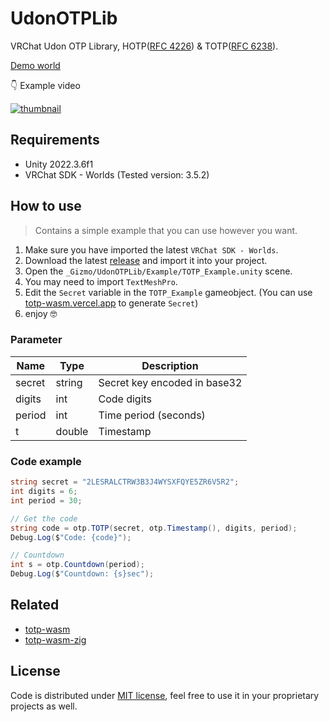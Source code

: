 # UdonOTPLib

VRChat Udon OTP Library, HOTP([RFC 4226](https://tools.ietf.org/html/rfc4226)) & TOTP([RFC 6238](https://tools.ietf.org/html/rfc6238)).

[Demo world](https://vrchat.com/home/launch?worldId=wrld_1590a2c1-7f17-40b7-a71c-b90b542a204c)

👇 Example video

[![thumbnail](https://i.imgur.com/pPMESvY.jpg)](https://youtu.be/KfkS4VoFgxc)

## Requirements

- Unity 2022.3.6f1
- VRChat SDK - Worlds (Tested version: 3.5.2)

## How to use

> Contains a simple example that you can use however you want.

1. Make sure you have imported the latest `VRChat SDK - Worlds`.
2. Download the latest [release](https://github.com/gizmo-ds/UdonOTPLib/releases/latest) and import it into your project.
3. Open the `_Gizmo/UdonOTPLib/Example/TOTP_Example.unity` scene.
4. You may need to import `TextMeshPro`.
5. Edit the `Secret` variable in the `TOTP_Example` gameobject. (You can use [totp-wasm.vercel.app](https://totp-wasm.vercel.app?secret=2LESRALCTRW3B3J4WYSXFQYE5ZR6V5R2) to generate `Secret`)
6. enjoy 🤓

### Parameter

| Name   | Type   | Description                  |
| ------ | ------ | ---------------------------- |
| secret | string | Secret key encoded in base32 |
| digits | int    | Code digits                  |
| period | int    | Time period (seconds)        |
| t      | double | Timestamp                    |

### Code example

```cs
string secret = "2LESRALCTRW3B3J4WYSXFQYE5ZR6V5R2";
int digits = 6;
int period = 30;

// Get the code
string code = otp.TOTP(secret, otp.Timestamp(), digits, period);
Debug.Log($"Code: {code}");

// Countdown
int s = otp.Countdown(period);
Debug.Log($"Countdown: {s}sec");
```

## Related

- [totp-wasm](https://github.com/gizmo-ds/totp-wasm)
- [totp-wasm-zig](https://github.com/gizmo-ds/totp-wasm-zig)

## License

Code is distributed under [MIT license](./LICENSE), feel free to use it in your proprietary projects as well.

